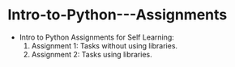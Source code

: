 # Intro-to-Python---Assignments

* Intro to Python Assignments for Self Learning:
  1. Assignment 1: Tasks without using libraries.
  2. Assignment 2: Tasks using libraries.
